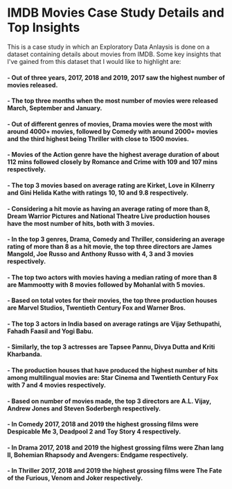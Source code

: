 # IMDB Movies Case Study Details and Top Insights

This is a case study in which an Exploratory Data Anlaysis is done on a dataset containing details about movies from IMDB. Some key insights that I've gained from this dataset that I would like to highlight are:
#### -  Out of three years, 2017, 2018 and 2019, 2017 saw the highest number of movies released.
#### -  The top three months when the most number of movies were released March, September and January.
#### -  Out of different genres of movies, Drama movies were the most with around 4000+ movies, followed by Comedy with around 2000+ movies and the third highest being Thriller with close to 1500 movies.
#### -  Movies of the Action genre have the highest average duration of about 112 mins followed closely by Romance and Crime with 109 and 107 mins respectively.
#### -  The top 3 movies based on average rating are Kirket, Love in Kilnerry and Gini Helida Kathe with ratings 10, 10 and 9.8 respectively.
#### -  Considering a hit movie as having an average rating of more than 8, Dream Warrior Pictures and National Theatre Live production houses have the most number of hits, both with 3 movies.
#### -  In the top 3 genres, Drama, Comedy and Thriller, considering an average rating of more than 8 as a hit movie, the top three directors are James Mangold, Joe Russo and Anthony Russo with 4, 3 and 3 movies respectively.
#### -  The top two actors with movies having a median rating of more than 8 are Mammootty with 8 movies followed by Mohanlal with 5 movies.
#### -  Based on total votes for their movies, the top three production houses are Marvel Studios, Twentieth Century Fox and Warner Bros.
#### -  The top 3 actors in India based on average ratings are Vijay Sethupathi, Fahadh Faasil and Yogi Babu.
#### - Similarly, the top 3 actresses are Tapsee Pannu, Divya Dutta and Kriti Kharbanda.
#### - The production houses that have produced the highest number of hits among multilingual movies are: Star Cinema and Twentieth Century Fox with 7 and 4 movies respectively.
#### - Based on number of movies made, the top 3 directors are A.L. Vijay, Andrew Jones and Steven Soderbergh respectively.
#### - In Comedy 2017, 2018 and 2019 the highest grossing films were Despicable Me 3, Deadpool 2 and Toy Story 4 respectively.
#### - In Drama 2017, 2018 and 2019 the highest grossing films were Zhan lang II, Bohemian Rhapsody and Avengers: Endgame respectively.
#### - In Thriller 2017, 2018 and 2019 the highest grossing films were The Fate of the Furious, Venom and Joker  respectively.













